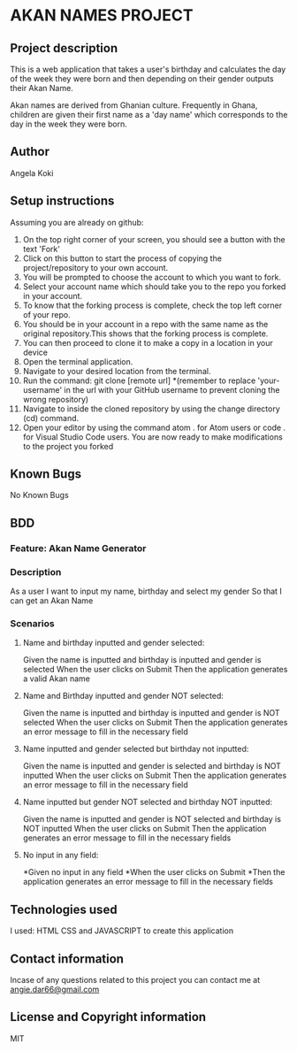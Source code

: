 # AKAN NAMES PROJECT

## Project description
This is a web application that takes a user's birthday and calculates the day of the week they were born and then depending on their gender outputs their Akan Name. 

Akan names are derived from Ghanian culture. Frequently in Ghana, children are given their first name as a 'day name' which corresponds to the day in the week they were born. 

## Author
Angela Koki

## Setup instructions
Assuming you are already on github:

1. On the top right corner of your screen, you should see a button with the text 'Fork'
2. Click on this button to start the process of copying the project/repository to your own account.
3. You will be prompted to choose the account to which you want to fork.
4. Select your account name which should take you to the repo you forked in your account.
5. To know that the forking process is complete, check the top left corner of your repo.
6. You should be in your account in a repo with the same name as the original repository.This shows that the forking process is complete.
7. You can then proceed to clone it to make a copy in a location in your device
8. Open the terminal application. 
9. Navigate to your desired location from the terminal.
10. Run the command: git clone [remote url]
    *(remember to replace 'your-username' in the url with your GitHub username to prevent cloning the wrong repository)
11. Navigate to inside the cloned repository by using the change directory (cd) command. 
12. Open your editor by using the command atom . for Atom users or code . for Visual Studio    Code users.
    You are now ready to make modifications to the project you forked

## Known Bugs
No Known Bugs

## BDD
### Feature: Akan Name Generator
### Description
As a user
I want to input my name, birthday and select my gender
So that I can get an Akan Name

### Scenarios
1. Name and birthday inputted and gender selected:

    Given the name is inputted
        and birthday is inputted
        and gender is selected
    When the user clicks on Submit
    Then the application generates a valid Akan name

2. Name and Birthday inputted and gender NOT selected:

    Given the name is inputted
        and birthday is inputted
        and gender is  NOT selected
    When the user clicks on Submit
    Then the application generates an error message to fill in the necessary field

3. Name inputted and gender selected but birthday not inputted:

    Given the name is inputted
        and gender is selected
        and birthday is NOT inputted
    When the user clicks on Submit
    Then the application generates an error message to fill in the necessary field

4. Name inputted but gender NOT selected and birthday NOT inputted:

     Given the name is inputted
        and gender is NOT selected
        and birthday is NOT inputted
    When the user clicks on Submit
    Then the application generates an error message to fill in the necessary fields

5. No input in any field:

    *Given no input in any field
    *When the user clicks on Submit
    *Then the application generates an error message to fill in the necessary fields

## Technologies used
I used: HTML CSS and  JAVASCRIPT to create this application

## Contact information

Incase of any questions related to this project you can contact me at angie.dar66@gmail.com

## License and Copyright information 
MIT